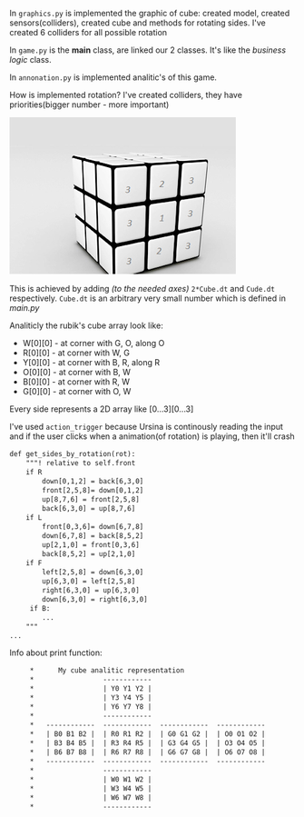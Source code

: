 In ```graphics.py``` is implemented the graphic of cube: created model, created sensors(colliders), created cube and
methods for rotating sides. I've created 6 colliders for all possible rotation

In ```game.py``` is the **main** class, are linked our 2 classes. It's like the *business logic* class.

In ```annonation.py```  is implemented analitic's of this game.

How is implemented rotation? I've created colliders, they have priorities(bigger number - more important)

![img.png](res/img.png)

This is achieved by adding *(to the needed axes)* ```2*Cube.dt``` and ```Cude.dt``` respectively. ```Cube.dt``` is
an arbitrary very small number which is defined in *main.py*

Analiticly the rubik's cube array look like:

- W[0][0] - at corner with G, O, along O
- R[0][0] - at corner with W, G
- Y[0][0] - at corner with B, R, along R
- O[0][0] - at corner with B, W
- B[0][0] - at corner with R, W
- G[0][0] - at corner with O, W

Every side represents a 2D array like [0...3][0...3]

I've used ```action_trigger``` because Ursina is continously reading the input
and if the user clicks when a animation(of rotation) is playing,
then it'll crash

```commandline
def get_sides_by_rotation(rot):
    """! relative to self.front
    if R
        down[0,1,2] = back[6,3,0]
        front[2,5,8]= down[0,1,2]
        up[8,7,6] = front[2,5,8]
        back[6,3,0] = up[8,7,6]
    if L
        front[0,3,6]= down[6,7,8]
        down[6,7,8] = back[8,5,2]
        up[2,1,0] = front[0,3,6]
        back[8,5,2] = up[2,1,0]
    if F
        left[2,5,8] = down[6,3,0]
        up[6,3,0] = left[2,5,8]
        right[6,3,0] = up[6,3,0]
        down[6,3,0] = right[6,3,0]
     if B:
        ...
    """
...
```

Info about print function:

```commandline
     *      My cube analitic representation
     *                 ------------
     *                 | Y0 Y1 Y2 |
     *                 | Y3 Y4 Y5 |
     *                 | Y6 Y7 Y8 |
     *                 ------------
     *   ------------  ------------  ------------  ------------
     *   | B0 B1 B2 |  | R0 R1 R2 |  | G0 G1 G2 |  | O0 O1 O2 |
     *   | B3 B4 B5 |  | R3 R4 R5 |  | G3 G4 G5 |  | O3 O4 O5 |
     *   | B6 B7 B8 |  | R6 R7 R8 |  | G6 G7 G8 |  | O6 O7 O8 |
     *   ------------  ------------  ------------  ------------
     *                 ------------
     *                 | W0 W1 W2 |
     *                 | W3 W4 W5 |
     *                 | W6 W7 W8 |
     *                 ------------
   
```